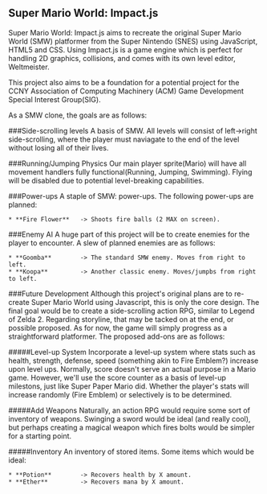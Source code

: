 Super Mario World: Impact.js
----------------------------

Super Mario World: Impact.js aims to recreate the original Super
Mario World (SMW) platformer from the Super Nintendo (SNES) using
JavaScript, HTML5 and CSS. Using Impact.js is a game engine which
is perfect for handling 2D graphics, collisions, and comes with its
own level editor, Weltmeister. 

This project also aims to be a foundation for a potential project 
for the CCNY Association of Computing Machinery (ACM) Game Development
Special Interest Group(SIG). 

As a SMW clone, the goals are as follows:

###Side-scrolling levels
A basis of SMW. All levels will consist of left->right side-scrolling,
where the player must naviagate to the end of the level without losing
all of their lives. 

###Running/Jumping Physics
Our main player sprite(Mario) will have all movement handlers fully
functional(Running, Jumping, Swimming). Flying will be disabled due
to potential level-breaking capabilities. 

###Power-ups
A staple of SMW: power-ups. The following power-ups are planned:

    * **Fire Flower**   -> Shoots fire balls (2 MAX on screen). 
   

###Enemy AI
A huge part of this project will be to create enemies for the player to
encounter. A slew of planned enemies are as follows:

    * **Goomba**        -> The standard SMW enemy. Moves from right to left.
    * **Koopa**         -> Another classic enemy. Moves/jumpbs from right to left.

###Future Development
Although this project's original plans are to re-create Super Mario 
World using Javascript, this is only the core design. The final goal
would be to create a side-scrolling action RPG, similar to Legend of
Zelda 2. Regarding storyline, that may be tacked on at the end, or 
possible proposed. As for now, the game will simply progress as a 
straightforward platformer. The proposed add-ons are as follows:

#####Level-up System
Incorporate a level-up system where stats such as health, strength,
defense, speed (something akin to Fire Emblem?) increase upon level
ups. Normally, score doesn't serve an actual purpose in a Mario game.
However, we'll use the score counter as a basis of level-up milestons,
just like Super Paper Mario did. Whether the player's stats will 
increase randomly (Fire Emblem) or selectively is to be determined.

#####Add Weapons
Naturally, an action RPG would require some sort of inventory of weapons.
Swinging a sword would be ideal (and really cool), but perhaps creating
a magical weapon which fires bolts would be simpler for a starting point.

#####Inventory
An inventory of stored items. Some items which would be ideal:

    * **Potion**        -> Recovers health by X amount.
    * **Ether**         -> Recovers mana by X amount.


    
